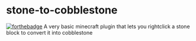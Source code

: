 # stone-to-cobblestone
[![forthebadge](https://forthebadge.com/images/badges/made-with-java.svg)](https://forthebadge.com)
A very basic minecraft plugin that lets you rightclick a stone block to convert it into cobblestone
